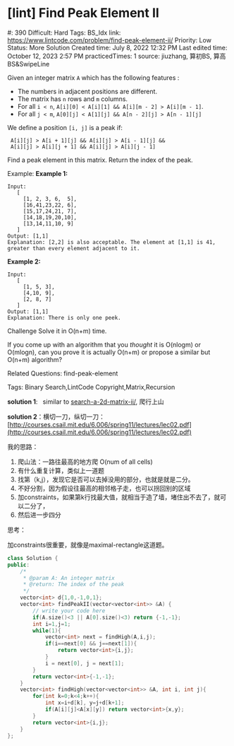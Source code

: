 # [lint] Find Peak Element II

#: 390
Difficult: Hard
Tags: BS_Idx
link: https://www.lintcode.com/problem/find-peak-element-ii/
Priority: Low
Status: More Solution
Created time: July 8, 2022 12:32 PM
Last edited time: October 12, 2023 2:57 PM
practicedTimes: 1
source: jiuzhang, 算初BS, 算高BS&SwipeLine

Given an integer matrix `A` which has the following features :

- The numbers in adjacent positions are different.
- The matrix has `n` rows and `m` columns.
- For all `i < n`, `A[i][0] < A[i][1] && A[i][m - 2] > A[i][m - 1]`.
- For all `j < m`, `A[0][j] < A[1][j] && A[n - 2][j] > A[n - 1][j]`

We define a position `[i, j]` is a peak if:

```
 A[i][j] > A[i + 1][j] && A[i][j] > A[i - 1][j] &&
 A[i][j] > A[i][j + 1] && A[i][j] > A[i][j - 1]

```

Find a peak element in this matrix. Return the index of the peak.

Example:
**Example 1:**

```
Input:
   [
     [1, 2, 3, 6,  5],
     [16,41,23,22, 6],
     [15,17,24,21, 7],
     [14,18,19,20,10],
     [13,14,11,10, 9]
   ]
Output: [1,1]
Explanation: [2,2] is also acceptable. The element at [1,1] is 41, greater than every element adjacent to it.

```

**Example 2:**

```
Input:
   [
     [1, 5, 3],
     [4,10, 9],
     [2, 8, 7]
   ]
Output: [1,1]
Explanation: There is only one peek.

```

Challenge
Solve it in O(n+m) time.

If you come up with an algorithm that you *thought* it is O(nlogm) or O(mlogn), can you prove it is actually O(n+m) or propose a similar but O(n+m) algorithm?

Related Questions:
find-peak-element

Tags:
Binary Search,LintCode Copyright,Matrix,Recursion

**solution 1**:   similar to [search-a-2d-matrix-ii/](http://www.lintcode.com/en/problem/search-a-2d-matrix-ii/), 爬行上山

**solution 2**：横切一刀，纵切一刀：[http://courses.csail.mit.edu/6.006/spring11/lectures/lec02.pdf](http://courses.csail.mit.edu/6.006/spring11/lectures/lec02.pdf)

我的思路：

1. 爬山法：一路往最高的地方爬 O(num of all cells)
2. 有什么重复计算，类似上一道题
3. 找第（k,j），发现它是否可以去掉没用的部分，也就是就是二分。
4. 不好分割，因为假设往最高的相邻格子走，也可以拐回别的区域
5. 加constraints，如果第k行找最大值，就相当于造了墙，堵住出不去了，就可以二分了，
6. 然后进一步四分

思考：

加constraints很重要，就像是maximal-rectangle这道题。

```cpp
class Solution {
public:
    /*
     * @param A: An integer matrix
     * @return: The index of the peak
     */
    vector<int> d{1,0,-1,0,1};
    vector<int> findPeakII(vector<vector<int>> &A) {
        // write your code here
        if(A.size()<3 || A[0].size()<3) return {-1,-1};
        int i=1,j=1;
        while(1){
            vector<int> next = findHigh(A,i,j);
            if(i==next[0] && j==next[1]){
                return vector<int>{i,j};
            }
            i = next[0], j = next[1];
        }
        return vector<int>{-1,-1};
    }
    vector<int> findHigh(vector<vector<int>> &A, int i, int j){
        for(int k=0;k<4;k++){
            int x=i+d[k], y=j+d[k+1];
            if(A[i][j]<A[x][y]) return vector<int>{x,y};
        }
        return vector<int>{i,j};
    }
};
```